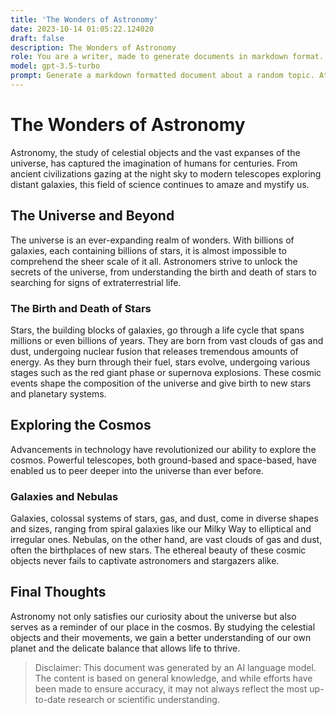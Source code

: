 ```yaml
---
title: 'The Wonders of Astronomy'
date: 2023-10-14 01:05:22.124020
draft: false
description: The Wonders of Astronomy
role: You are a writer, made to generate documents in markdown format. It is very important that all of the documents you generate are in valid markdown format.
model: gpt-3.5-turbo
prompt: Generate a markdown formatted document about a random topic. At the bottom, include a disclaimer explaining that the document was generated by you. The first line of the document should be the title. Make sure that the entire document is in proper markdown format, using a mix of various tags to make the document visually appealing.
---
```


# The Wonders of Astronomy

Astronomy, the study of celestial objects and the vast expanses of the universe, has captured the imagination of humans for centuries. From ancient civilizations gazing at the night sky to modern telescopes exploring distant galaxies, this field of science continues to amaze and mystify us.

## The Universe and Beyond

The universe is an ever-expanding realm of wonders. With billions of galaxies, each containing billions of stars, it is almost impossible to comprehend the sheer scale of it all. Astronomers strive to unlock the secrets of the universe, from understanding the birth and death of stars to searching for signs of extraterrestrial life.

### The Birth and Death of Stars

Stars, the building blocks of galaxies, go through a life cycle that spans millions or even billions of years. They are born from vast clouds of gas and dust, undergoing nuclear fusion that releases tremendous amounts of energy. As they burn through their fuel, stars evolve, undergoing various stages such as the red giant phase or supernova explosions. These cosmic events shape the composition of the universe and give birth to new stars and planetary systems.

## Exploring the Cosmos

Advancements in technology have revolutionized our ability to explore the cosmos. Powerful telescopes, both ground-based and space-based, have enabled us to peer deeper into the universe than ever before.

### Galaxies and Nebulas

Galaxies, colossal systems of stars, gas, and dust, come in diverse shapes and sizes, ranging from spiral galaxies like our Milky Way to elliptical and irregular ones. Nebulas, on the other hand, are vast clouds of gas and dust, often the birthplaces of new stars. The ethereal beauty of these cosmic objects never fails to captivate astronomers and stargazers alike.

## Final Thoughts

Astronomy not only satisfies our curiosity about the universe but also serves as a reminder of our place in the cosmos. By studying the celestial objects and their movements, we gain a better understanding of our own planet and the delicate balance that allows life to thrive.

> Disclaimer: This document was generated by an AI language model. The content is based on general knowledge, and while efforts have been made to ensure accuracy, it may not always reflect the most up-to-date research or scientific understanding.